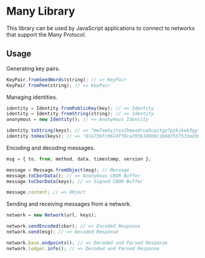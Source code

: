 # Many Library

This library can be used by JavaScript applications to connect to networks that support the Many Protocol.

## Usage

Generating key pairs.

```ts
KeyPair.fromSeedWords(string); // => KeyPair
KeyPair.fromPem(string); // => KeyPair
```

Managing identities.

```ts
identity = Identity.fromPublicKey(key); // => Identity
identity = Identity.fromString(string); // => Identity
anonymous = new Identity(); // => Anonymous Identity

identity.toString(keys); // => "mw7aekyjtsx2hmeadrua5cpitgy7pykjkok3gyth3ggsio4zwa"
identity.toHex(keys); // => "01e736fc9624ff8ca7956189b6c1b66f55f533ed362ca48c884cd20065";
```

Encoding and decoding messages.

```ts
msg = { to, from, method, data, timestamp, version };

message = Message.fromObject(msg); // Message
message.toCborData(); // => Anonymous CBOR Buffer
message.toCborData(keys); // => Signed CBOR Buffer

message.content; // => Object
```

Sending and receiving messages from a network.

```ts
network = new Network(url, keys);

network.sendEncoded(cbor); // => Encoded Response
network.send(msg); // => Decoded Response

network.base.endpoints(); // => Decoded and Parsed Response
network.ledger.info(); // => Decoded and Parsed Response
```

